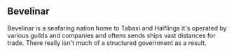 ## Bevelinar
Bevelinar is a seafaring nation home to Tabaxi and Halflings it's operated by various guilds and companies and oftens sends ships vast distances for trade. There really isn't much of a structured government as a result.
